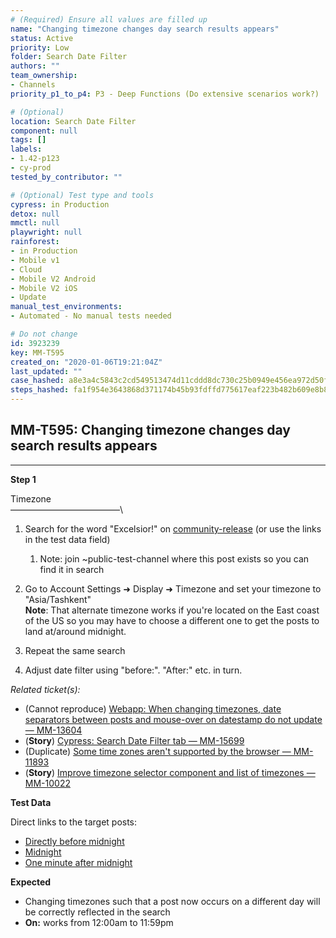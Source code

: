 ```yaml
---
# (Required) Ensure all values are filled up
name: "Changing timezone changes day search results appears"
status: Active
priority: Low
folder: Search Date Filter
authors: ""
team_ownership: 
- Channels
priority_p1_to_p4: P3 - Deep Functions (Do extensive scenarios work?)

# (Optional)
location: Search Date Filter
component: null
tags: []
labels: 
- 1.42-p123
- cy-prod
tested_by_contributor: ""

# (Optional) Test type and tools
cypress: in Production
detox: null
mmctl: null
playwright: null
rainforest: 
- in Production
- Mobile v1
- Cloud
- Mobile V2 Android
- Mobile V2 iOS
- Update
manual_test_environments: 
- Automated - No manual tests needed

# Do not change
id: 3923239
key: MM-T595
created_on: "2020-01-06T19:21:04Z"
last_updated: ""
case_hashed: a8e3a4c5843c2cd549513474d11cddd8dc730c25b0949e456ea972d50fffef44521b38cf5e2661f4c2f464d2fc956b84
steps_hashed: fa1f954e3643868d371174b45b93fdffd775617eaf223b482b609e8b83fa8ff7e79ec6a7425273c6286a9a6819b39227
---
```


<!-- (Auto-generated) Based on frontmatter's "key" and "name" -->

## MM-T595: Changing timezone changes day search results appears

---

**Step 1**

Timezone\
–––––––––––––––––––––––––\\

1. Search for the word "Excelsior!" on [community-release](https://community-release.mattermost.com) (or use the links in the test data field)

   1. Note: join \~public-test-channel where this post exists so you can find it in search

2. Go to Account Settings ➜ Display ➜ Timezone and set your timezone to "Asia/Tashkent"\
   **Note**: That alternate timezone works if you're located on the East coast of the US so you may have to choose a different one to get the posts to land at/around midnight.

3. Repeat the same search

4. Adjust date filter using "before:". "After:" etc. in turn.

_Related ticket(s):_

- (Cannot reproduce) [Webapp: When changing timezones, date separators between posts and mouse-over on datestamp do not update — MM-13604](https://mattermost.atlassian.net/browse/MM-13604)
- (**Story**) [Cypress: Search Date Filter tab — MM-15699](https://mattermost.atlassian.net/browse/MM-15699)
- (Duplicate) [Some time zones aren't supported by the browser — MM-11893](https://mattermost.atlassian.net/browse/MM-11893)
- (**Story**) [Improve timezone selector component and list of timezones — MM-10022](https://mattermost.atlassian.net/browse/MM-10022)

**Test Data**

Direct links to the target posts:

- [Directly before midnight](https://community-release.mattermost.com/core/pl/c6tycismzbr8iynh9qcowf54oe)
- [Midnight](https://community-release.mattermost.com/core/pl/m1qjuae6jfrwj8x8ds75b1xsdr)
- [One minute after midnight](https://community-release.mattermost.com/core/pl/ogdjj8f16b8sujt5zbunhqnqcc)

**Expected**

- Changing timezones such that a post now occurs on a different day will be correctly reflected in the search
- **On:** works from 12:00am to 11:59pm
